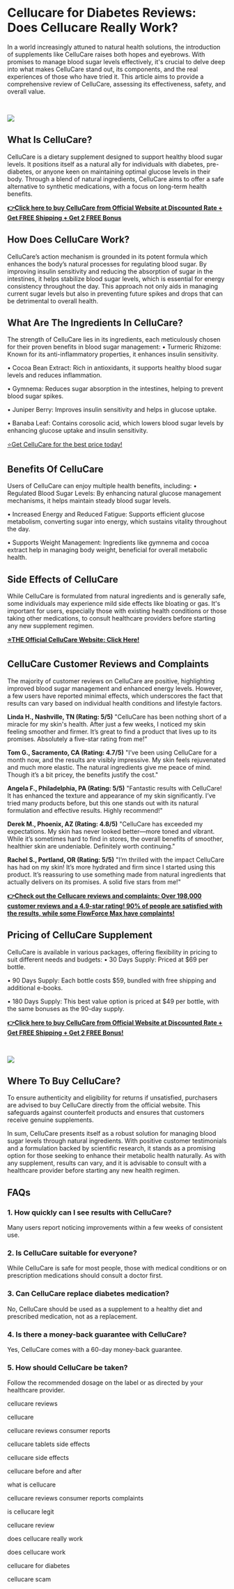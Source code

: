 # Cellucare for Diabetes Reviews: Does Cellucare Really Work?


In a world increasingly attuned to natural health solutions, the introduction of supplements like CelluCare raises both hopes and eyebrows. With promises to manage blood sugar levels effectively, it's crucial to delve deep into what makes CelluCare stand out, its components, and the real experiences of those who have tried it. This article aims to provide a comprehensive review of CelluCare, assessing its effectiveness, safety, and overall value.

</br>
<p dir="auto"><a href="https://healthcareconnect.xyz/go/cellucare" title="CelluCare Reviews and Complaints (Consumer Reports) Benefits" rel="nofollow"><img src="https://patch.com/img/cdn20/users/26935843/20240810/094010/unnamed-1___10094009650.jpg" style="max-width: 100%;"></a></p>

## What Is CelluCare?
CelluCare is a dietary supplement designed to support healthy blood sugar levels. It positions itself as a natural ally for individuals with diabetes, pre-diabetes, or anyone keen on maintaining optimal glucose levels in their body. Through a blend of natural ingredients, CelluCare aims to offer a safe alternative to synthetic medications, with a focus on long-term health benefits.

[**👉Click here to buy CelluCare from Official Website at Discounted Rate + Get FREE Shipping + Get 2 FREE Bonus**](https://healthcareconnect.xyz/go/cellucare)

## How Does CelluCare Work?
CelluCare’s action mechanism is grounded in its potent formula which enhances the body’s natural processes for regulating blood sugar. By improving insulin sensitivity and reducing the absorption of sugar in the intestines, it helps stabilize blood sugar levels, which is essential for energy consistency throughout the day. This approach not only aids in managing current sugar levels but also in preventing future spikes and drops that can be detrimental to overall health.

## What Are The Ingredients In CelluCare?
The strength of CelluCare lies in its ingredients, each meticulously chosen for their proven benefits in blood sugar management:
•	Turmeric Rhizome: Known for its anti-inflammatory properties, it enhances insulin sensitivity.

•	Cocoa Bean Extract: Rich in antioxidants, it supports healthy blood sugar levels and reduces inflammation.

•	Gymnema: Reduces sugar absorption in the intestines, helping to prevent blood sugar spikes.

•	Juniper Berry: Improves insulin sensitivity and helps in glucose uptake.

•	Banaba Leaf: Contains corosolic acid, which lowers blood sugar levels by enhancing glucose uptake and insulin sensitivity.

[⭐️Get CelluCare for the best price today!](https://healthcareconnect.xyz/go/cellucare)

## Benefits Of CelluCare
Users of CelluCare can enjoy multiple health benefits, including:
•	Regulated Blood Sugar Levels: By enhancing natural glucose management mechanisms, it helps maintain steady blood sugar levels.

•	Increased Energy and Reduced Fatigue: Supports efficient glucose metabolism, converting sugar into energy, which sustains vitality throughout the day.

•	Supports Weight Management: Ingredients like gymnema and cocoa extract help in managing body weight, beneficial for overall metabolic health.

## Side Effects of CelluCare
While CelluCare is formulated from natural ingredients and is generally safe, some individuals may experience mild side effects like bloating or gas. It's important for users, especially those with existing health conditions or those taking other medications, to consult healthcare providers before starting any new supplement regimen.

[**⭐️THE Official CelluCare Website: Click Here!**](https://healthcareconnect.xyz/go/cellucare)

## CelluCare Customer Reviews and Complaints
The majority of customer reviews on CelluCare are positive, highlighting improved blood sugar management and enhanced energy levels. However, a few users have reported minimal effects, which underscores the fact that results can vary based on individual health conditions and lifestyle factors.

**Linda H., Nashville, TN (Rating: 5/5)**
"CelluCare has been nothing short of a miracle for my skin's health. After just a few weeks, I noticed my skin feeling smoother and firmer. It’s great to find a product that lives up to its promises. Absolutely a five-star rating from me!"

**Tom G., Sacramento, CA (Rating: 4.7/5)**
"I’ve been using CelluCare for a month now, and the results are visibly impressive. My skin feels rejuvenated and much more elastic. The natural ingredients give me peace of mind. Though it’s a bit pricey, the benefits justify the cost."

**Angela F., Philadelphia, PA (Rating: 5/5)**
"Fantastic results with CelluCare! It has enhanced the texture and appearance of my skin significantly. I’ve tried many products before, but this one stands out with its natural formulation and effective results. Highly recommend!"

**Derek M., Phoenix, AZ (Rating: 4.8/5)**
"CelluCare has exceeded my expectations. My skin has never looked better—more toned and vibrant. While it’s sometimes hard to find in stores, the overall benefits of smoother, healthier skin are undeniable. Definitely worth continuing."

**Rachel S., Portland, OR (Rating: 5/5)**
"I’m thrilled with the impact CelluCare has had on my skin! It’s more hydrated and firm since I started using this product. It’s reassuring to use something made from natural ingredients that actually delivers on its promises. A solid five stars from me!"

[**👉Check out the Cellucare  reviews and complaints: Over 198,000 customer reviews and a 4.9-star rating! 90% of people are satisfied with the results, while some FlowForce Max  have complaints!**](https://healthcareconnect.xyz/go/cellucare)

## Pricing of CelluCare Supplement
CelluCare is available in various packages, offering flexibility in pricing to suit different needs and budgets:
•	30 Days Supply: Priced at $69 per bottle.

•	90 Days Supply: Each bottle costs $59, bundled with free shipping and additional e-books.

•	180 Days Supply: This best value option is priced at $49 per bottle, with the same bonuses as the 90-day supply.

[**👉Click here to buy CelluCare from Official Website at Discounted Rate + Get FREE Shipping + Get 2 FREE Bonus!**](https://healthcareconnect.xyz/go/cellucare)

</br>
<p dir="auto"><a href="https://healthcareconnect.xyz/go/cellucare" title="CelluCare Reviews and Complaints (Consumer Reports) Benefits" rel="nofollow"><img src="https://www.heraldnet.com/wp-content/uploads/2024/07/36907198_web1_M3-EDH20240718-CelluCare-Pricing.jpg" style="max-width: 100%;"></a></p>

## Where To Buy CelluCare?
To ensure authenticity and eligibility for returns if unsatisfied, purchasers are advised to buy CelluCare directly from the official website. This safeguards against counterfeit products and ensures that customers receive genuine supplements.

In sum, CelluCare presents itself as a robust solution for managing blood sugar levels through natural ingredients. With positive customer testimonials and a formulation backed by scientific research, it stands as a promising option for those seeking to enhance their metabolic health naturally. As with any supplement, results can vary, and it is advisable to consult with a healthcare provider before starting any new health regimen.

## FAQs
### 1.	How quickly can I see results with CelluCare?
Many users report noticing improvements within a few weeks of consistent use.
### 2.	Is CelluCare suitable for everyone?
While CelluCare is safe for most people, those with medical conditions or on prescription medications should consult a doctor first.
### 3.	Can CelluCare replace diabetes medication?
No, CelluCare should be used as a supplement to a healthy diet and prescribed medication, not as a replacement.
### 4.	Is there a money-back guarantee with CelluCare?
Yes, CelluCare comes with a 60-day money-back guarantee.
### 5.	How should CelluCare be taken?
Follow the recommended dosage on the label or as directed by your healthcare provider.


















cellucare reviews

cellucare

cellucare reviews consumer reports

cellucare tablets side effects

cellucare side effects

cellucare before and after

what is cellucare

cellucare reviews consumer reports complaints

is cellucare legit

cellucare review

does cellucare really work

does cellucare work

cellucare for diabetes

cellucare scam
